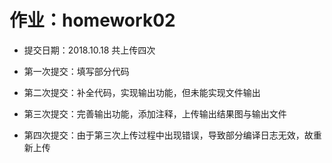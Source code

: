 # 作业：homework02

+ 提交日期：2018.10.18 共上传四次

+ 第一次提交：填写部分代码

+ 第二次提交：补全代码，实现输出功能，但未能实现文件输出

+ 第三次提交：完善输出功能，添加注释，上传输出结果图与输出文件

+ 第四次提交：由于第三次上传过程中出现错误，导致部分编译日志无效，故重新上传
